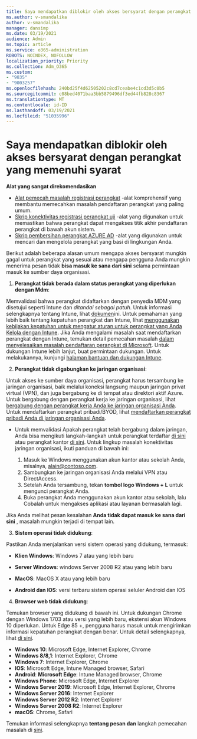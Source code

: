 ```yaml
---
title: Saya mendapatkan diblokir oleh akses bersyarat dengan perangkat yang memenuhi syarat
ms.author: v-smandalika
author: v-smandalika
manager: dansimp
ms.date: 03/19/2021
audience: Admin
ms.topic: article
ms.service: o365-administration
ROBOTS: NOINDEX, NOFOLLOW
localization_priority: Priority
ms.collection: Adm_O365
ms.custom:
- "9835"
- "9003257"
ms.openlocfilehash: 240bd25f4d62505202c8cd7ceabe4c1cd3d5c0b5
ms.sourcegitcommit: c08bed4071baa3bb5879496df3ed44fb828c8367
ms.translationtype: MT
ms.contentlocale: id-ID
ms.lasthandoff: 03/19/2021
ms.locfileid: "51035996"
---
```

# <a name="im-getting-blocked-by-conditional-access-with-compliant-device"></a>Saya mendapatkan diblokir oleh akses bersyarat dengan perangkat yang memenuhi syarat

**Alat yang sangat direkomendasikan**

- [Alat pemecah masalah registrasi perangkat](https://docs.microsoft.com/samples/azure-samples/dsregtool/dsregtool/) -alat komprehensif yang membantu memecahkan masalah pendaftaran perangkat yang paling umum.
- [Skrip konektivitas registrasi perangkat uji](https://docs.microsoft.com/samples/azure-samples/testdeviceregconnectivity/testdeviceregconnectivity/) -alat yang digunakan untuk memastikan bahwa perangkat dapat mengakses titik akhir pendaftaran perangkat di bawah akun sistem.
- [Skrip pembersihan perangkat AZURE AD](https://github.com/mzmaili/AzureADDeviceCleanup) -alat yang digunakan untuk mencari dan mengelola perangkat yang basi di lingkungan Anda.

Berikut adalah beberapa alasan umum mengapa akses bersyarat mungkin gagal untuk perangkat yang sesuai atau mengapa pengguna Anda mungkin menerima pesan tidak **bisa masuk ke sana dari sini** selama permintaan masuk ke sumber daya organisasi.

1. **Perangkat tidak berada dalam status perangkat yang diperlukan dengan Mdm**:

Memvalidasi bahwa perangkat didaftarkan dengan penyedia MDM yang disetujui seperti Intune dan *ditandai sebagai patuh*. Untuk informasi selengkapnya tentang Intune, lihat [dokumen](https://docs.microsoft.com/mem/intune/enrollment/device-enrollment)ini. Untuk pemahaman yang lebih baik tentang kepatuhan perangkat dan Intune, lihat [menggunakan kebijakan kepatuhan untuk mengatur aturan untuk perangkat yang Anda Kelola dengan Intune](https://docs.microsoft.com/mem/intune/protect/device-compliance-get-started). Jika Anda mengalami masalah saat mendaftarkan perangkat dengan Intune, temukan detail pemecahan masalah [dalam menyelesaikan masalah pendaftaran perangkat di Microsoft](https://docs.microsoft.com/troubleshoot/mem/intune/troubleshoot-device-enrollment-in-intune). Untuk dukungan Intune lebih lanjut, buat permintaan dukungan. Untuk melakukannya, kunjungi [halaman bantuan dan dukungan Intune](https://endpoint.microsoft.com/#blade/Microsoft_Intune_DeviceSettings/SupportMenu/helpSupport).

2. **Perangkat tidak digabungkan ke jaringan organisasi**:

Untuk akses ke sumber daya organisasi, perangkat harus tersambung ke jaringan organisasi, baik melalui koneksi langsung maupun jaringan privat virtual (VPN), dan juga bergabung ke di tempat atau direktori aktif Azure. Untuk bergabung dengan perangkat kerja ke jaringan organisasi, lihat [bergabung dengan perangkat kerja Anda ke jaringan organisasi Anda](https://docs.microsoft.com/azure/active-directory/user-help/user-help-join-device-on-network). Untuk mendaftarkan perangkat pribadi/BYOD, lihat [mendaftarkan perangkat pribadi Anda di jaringan organisasi Anda](https://docs.microsoft.com/azure/active-directory/user-help/user-help-register-device-on-network).

- Untuk memvalidasi Apakah perangkat telah bergabung dalam jaringan, Anda bisa mengikuti langkah-langkah untuk perangkat terdaftar [di sini](https://docs.microsoft.com/azure/active-directory/user-help/user-help-register-device-on-network#to-verify-that-youre-registered) atau perangkat kantor [di sini](https://docs.microsoft.com/azure/active-directory/user-help/user-help-join-device-on-network#to-make-sure-youre-joined). Untuk lingkup masalah konektivitas jaringan organisasi, ikuti panduan di bawah ini:

    1. Masuk ke Windows menggunakan akun kantor atau sekolah Anda, misalnya, alain@contoso.com.
    2. Sambungkan ke jaringan organisasi Anda melalui VPN atau DirectAccess.
    3. Setelah Anda tersambung, tekan **tombol logo Windows + L** untuk mengunci perangkat Anda.
    4. Buka perangkat Anda menggunakan akun kantor atau sekolah, lalu Cobalah untuk mengakses aplikasi atau layanan bermasalah lagi.

Jika Anda melihat pesan kesalahan **Anda tidak dapat masuk ke sana dari sini** , masalah mungkin terjadi di tempat lain.

3. **Sistem operasi tidak didukung**:

Pastikan Anda menjalankan versi sistem operasi yang didukung, termasuk:

- **Klien Windows**: Windows 7 atau yang lebih baru

- **Server Windows**: windows Server 2008 R2 atau yang lebih baru

- **MacOS**: MacOS X atau yang lebih baru

- **Android dan IOS**: versi terbaru sistem operasi seluler Android dan IOS

4. **Browser web tidak didukung**:

Temukan browser yang didukung di bawah ini. Untuk dukungan Chrome dengan Windows 1703 atau versi yang lebih baru, ekstensi akun Windows 10 diperlukan. Untuk Edge 85 +, pengguna harus masuk untuk mengirimkan informasi kepatuhan perangkat dengan benar. Untuk detail selengkapnya, lihat [di sini](https://docs.microsoft.com/azure/active-directory/conditional-access/concept-conditional-access-conditions#chrome-support).

- **Windows 10**: Microsoft Edge, Internet Explorer, Chrome
- **Windows 8/8,1**: Internet Explorer, Chrome
- **Windows 7**: Internet Explorer, Chrome
- **IOS**: Microsoft Edge, Intune Managed browser, Safari
- **Android**: **Microsoft Edge**: Intune Managed browser, Chrome
- **Windows Phone**: Microsoft Edge, Internet Explorer
- **Windows Server 2019**: Microsoft Edge, Internet Explorer, Chrome
- **Windows Server 2016**: Internet Explorer
- **Windows Server 2012 R2**: Internet Explorer
- **Windows Server 2008 R2**: Internet Explorer
- **macOS**: Chrome, Safari

Temukan informasi selengkapnya **tentang pesan dan** langkah pemecahan masalah di [sini](https://docs.microsoft.com/azure/active-directory/user-help/user-help-device-remediation).
